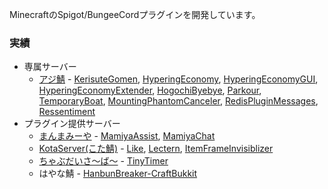 MinecraftのSpigot/BungeeCordプラグインを開発しています。

### 実績
- 専属サーバー
  - [アジ鯖](https://minecraft.jp/servers/azisaba.net) - [KerisuteGomen](https://github.com/amata1219/KerisuteGomen), [HyperingEconomy](https://github.com/amata1219/HyperingEconomy), [HyperingEconomyGUI](https://github.com/amata1219/HyperingEconomyGUI), [HyperingEconomyExtender](https://github.com/amata1219/HyperingEconomyExtender), [HogochiByebye](https://github.com/amata1219/HogochiByebye), [Parkour](https://github.com/amata1219/Parkour), [TemporaryBoat](https://github.com/AzisabaNetwork/TemporaryBoat), [MountingPhantomCanceler](https://github.com/AzisabaNetwork/MountingPhantomCanceler), [RedisPluginMessages](https://github.com/amata1219/RedisPluginMessages), [Ressentiment](https://github.com/AzisabaNetwork/Ressentiment)
- プラグイン提供サーバー
  - [まんまみーや](https://minecraft.jp/servers/manmamiya.work:14400) - [MamiyaAssist](https://github.com/amata1219/MamiyaAssist), [MamiyaChat](https://github.com/amata1219/MamiyaChat)
  - [KotaServer(こた鯖)](https://minecraft.jp/servers/mc.kotaserver.net) - [Like](https://github.com/amata1219/Like), [Lectern](https://github.com/amata1219/Lectern), [ItemFrameInvisiblizer](https://github.com/amata1219/ItemFrameInvisiblizer)
  - [ちゃぶだいさ～ば～](https://minecraft.jp/servers/chabudai.xyz) - [TinyTimer](https://github.com/amata1219/TinyTimer)
  - はやな鯖 - [HanbunBreaker-CraftBukkit](https://github.com/amata1219/HanbunBreaker-CraftBukkit)
